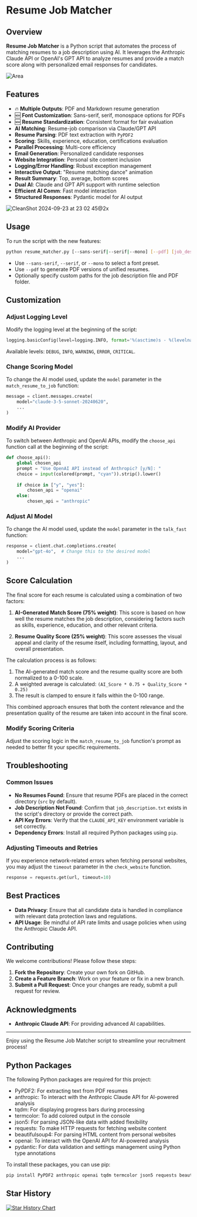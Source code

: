 # Resume Job Matcher

## Overview

**Resume Job Matcher** is a Python script that automates the process of matching resumes to a job description using AI. It leverages the Anthropic Claude API or OpenAI's GPT API to analyze resumes and provide a match score along with personalized email responses for candidates.

![Area](https://github.com/user-attachments/assets/1fee4382-7462-4463-9cb1-61704eea218b)

## Features

- 🔥 **Multiple Outputs**: PDF and Markdown resume generation
- 🆕 **Font Customization**: Sans-serif, serif, monospace options for PDFs
- 🆕 **Resume Standardization**: Consistent format for fair evaluation
- **AI Matching**: Resume-job comparison via Claude/GPT API
- **Resume Parsing**: PDF text extraction with `PyPDF2`
- **Scoring**: Skills, experience, education, certifications evaluation
- **Parallel Processing**: Multi-core efficiency
- **Email Generation**: Personalized candidate responses
- **Website Integration**: Personal site content inclusion
- **Logging/Error Handling**: Robust exception management
- **Interactive Output**: "Resume matching dance" animation
- **Result Summary**: Top, average, bottom scores
- **Dual AI**: Claude and GPT API support with runtime selection
- **Efficient AI Comm**: Fast model interaction
- **Structured Responses**: Pydantic model for AI output

![CleanShot 2024-09-23 at 23 02 45@2x](https://github.com/user-attachments/assets/bc789343-839e-44bc-b3fb-df3cedf869a8)

## Usage

To run the script with the new features:

```bash
python resume_matcher.py [--sans-serif|--serif|--mono] [--pdf] [job_desc_file] [pdf_folder]
```

- Use `--sans-serif`, `--serif`, or `--mono` to select a font preset.
- Use `--pdf` to generate PDF versions of unified resumes.
- Optionally specify custom paths for the job description file and PDF folder.

## Customization

### Adjust Logging Level

Modify the logging level at the beginning of the script:

```python
logging.basicConfig(level=logging.INFO, format='%(asctime)s - %(levelname)s - %(message)s')
```

Available levels: `DEBUG`, `INFO`, `WARNING`, `ERROR`, `CRITICAL`.

### Change Scoring Model

To change the AI model used, update the `model` parameter in the `match_resume_to_job` function:

```python
message = client.messages.create(
    model="claude-3-5-sonnet-20240620",
    ...
)
```

### Modify AI Provider

To switch between Anthropic and OpenAI APIs, modify the `choose_api` function call at the beginning of the script:

```python
def choose_api():
    global chosen_api
    prompt = "Use OpenAI API instead of Anthropic? [y/N]: "
    choice = input(colored(prompt, "cyan")).strip().lower()
    
    if choice in ["y", "yes"]:
        chosen_api = "openai"
    else:
        chosen_api = "anthropic"
```

### Adjust AI Model

To change the AI model used, update the `model` parameter in the `talk_fast` function:

```python
response = client.chat.completions.create(
    model="gpt-4o",  # Change this to the desired model
    ...
)
```

## Score Calculation

The final score for each resume is calculated using a combination of two factors:

1. **AI-Generated Match Score (75% weight)**: This score is based on how well the resume matches the job description, considering factors such as skills, experience, education, and other relevant criteria.

2. **Resume Quality Score (25% weight)**: This score assesses the visual appeal and clarity of the resume itself, including formatting, layout, and overall presentation.

The calculation process is as follows:

1. The AI-generated match score and the resume quality score are both normalized to a 0-100 scale.
2. A weighted average is calculated: 
   `(AI_Score * 0.75 + Quality_Score * 0.25)`
3. The result is clamped to ensure it falls within the 0-100 range.

This combined approach ensures that both the content relevance and the presentation quality of the resume are taken into account in the final score.

### Modify Scoring Criteria

Adjust the scoring logic in the `match_resume_to_job` function's prompt as needed to better fit your specific requirements.

## Troubleshooting

### Common Issues

- **No Resumes Found**: Ensure that resume PDFs are placed in the correct directory (`src` by default).
- **Job Description Not Found**: Confirm that `job_description.txt` exists in the script's directory or provide the correct path.
- **API Key Errors**: Verify that the `CLAUDE_API_KEY` environment variable is set correctly.
- **Dependency Errors**: Install all required Python packages using `pip`.

### Adjusting Timeouts and Retries

If you experience network-related errors when fetching personal websites, you may adjust the `timeout` parameter in the `check_website` function.

```python
response = requests.get(url, timeout=10)
```

## Best Practices

- **Data Privacy**: Ensure that all candidate data is handled in compliance with relevant data protection laws and regulations.
- **API Usage**: Be mindful of API rate limits and usage policies when using the Anthropic Claude API.

## Contributing

We welcome contributions! Please follow these steps:

1. **Fork the Repository**: Create your own fork on GitHub.
2. **Create a Feature Branch**: Work on your feature or fix in a new branch.
3. **Submit a Pull Request**: Once your changes are ready, submit a pull request for review.

## Acknowledgments

- **Anthropic Claude API**: For providing advanced AI capabilities.

---

Enjoy using the Resume Job Matcher script to streamline your recruitment process!

## Python Packages

The following Python packages are required for this project:

- PyPDF2: For extracting text from PDF resumes
- anthropic: To interact with the Anthropic Claude API for AI-powered analysis
- tqdm: For displaying progress bars during processing
- termcolor: To add colored output in the console
- json5: For parsing JSON-like data with added flexibility
- requests: To make HTTP requests for fetching website content
- beautifulsoup4: For parsing HTML content from personal websites
- openai: To interact with the OpenAI API for AI-powered analysis
- pydantic: For data validation and settings management using Python type annotations

To install these packages, you can use pip:

```bash
pip install PyPDF2 anthropic openai tqdm termcolor json5 requests beautifulsoup4 pydantic
```

## Star History

<a href="https://star-history.com/#sliday/resume-job-matcher&Date">
 <picture>
   <source media="(prefers-color-scheme: dark)" srcset="https://api.star-history.com/svg?repos=sliday/resume-job-matcher&type=Date&theme=dark" />
   <source media="(prefers-color-scheme: light)" srcset="https://api.star-history.com/svg?repos=sliday/resume-job-matcher&type=Date" />
   <img alt="Star History Chart" src="https://api.star-history.com/svg?repos=sliday/resume-job-matcher&type=Date" />
 </picture>
</a>
